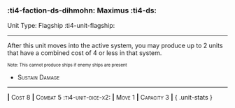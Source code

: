 ### :ti4-faction-ds-dihmohn: **Maximus** :ti4-ds:

Unit Type: Flagship :ti4-unit-flagship:

---

After this unit moves into the active system, you may produce up to 2 units that have a combined cost of 4 or less in that system.

<sup><sub>Note: This cannot produce ships if enemy ships are present</sub></sup>

* <span style="font-variant:small-caps;">Sustain Damage</span> 

---

__|__ <span style="font-variant:small-caps;">Cost 8</span> __|__ <span style="font-variant:small-caps;">Combat 5 :ti4-unit-dice-x2:</span> __|__ <span style="font-variant:small-caps;">Move 1</span> __|__ <span style="font-variant:small-caps;">Capacity 3</span> __|__
{ .unit-stats }
